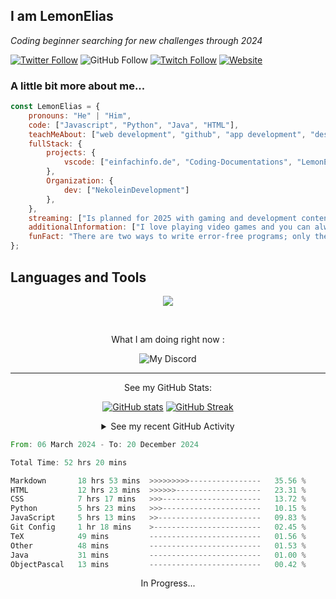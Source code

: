 <h2>I am LemonElias</h2>
<p><em>Coding beginner searching for new challenges through 2024</em></p>

<!--- Following and Redirect Badges -->
[![Twitter Follow](https://img.shields.io/twitter/follow/xLemonElias?label=Follow)](https://twitter.com/intent/follow?screen_name=xLemonElias)
![GitHub Follow](https://img.shields.io/github/followers/lemonelias?style=social&label=Follow&link=https%3A%2F%2Fgithub.com%2FLemonElias)
[![Twitch Follow](https://img.shields.io/twitch/status/xlemonelias?style=social&label=Follow&link=https%3A%2F%2Fwww.twitch.tv%2Fxlemonelias)](https://www.twitch.tv/xlemonelias)
[![Website](https://img.shields.io/badge/Website-46a2f1.svg?&style=flat-square&logo=Google-Chrome&logoColor=white&link=https://lemonelias.de/)](https://lemonelias.de/)

### A little bit more about me...

<!--- Markdown written biography in javascript -->
```javascript
const LemonElias = {
    pronouns: "He" | "Him",
    code: ["Javascript", "Python", "Java", "HTML"],
    teachMeAbout: ["web development", "github", "app development", "designing"],
    fullStack: {
        projects: {
            vscode: ["einfachinfo.de", "Coding-Documentations", "LemonElias-Website"],
        },
        Organization: {
            dev: ["NekoleinDevelopment"]
        },
    },
    streaming: ["Is planned for 2025 with gaming and development content"],
    additionalInformation: ["I love playing video games and you can always hit me up to play"],
    funFact: "There are two ways to write error-free programs; only the third one works"
};
```

<!--- Languages and Tools section with icons -->
<h2>Languages and Tools</h2>
<p align="center">
  <a href="https://skillicons.dev">
    <img src="https://skillicons.dev/icons?i=py,js,nodejs,discordjs,html,css,git,vscode" />
  </a>
</p>

<!--- Spotify and Discord section with sync in Spotify and Discord api -->
&nbsp;<div align="center">
<p>What I am doing right now :</p>

![My Discord](https://discord-readme-badge.vercel.app/api?id=482089415284621322)

<!--- Github Stats Section with tracked github streak and github activity trough vercel -->
---
<p>See my GitHub Stats:</p></div>

<div align="center">
    
[![GitHub stats](https://github-readme-stats.vercel.app/api?username=LemonElias&theme=transparent&show_icons=true&rank_icon=github)](https://github.com/anuraghazra/github-readme-stats) [![GitHub Streak](https://github-readme-streak-stats-tau-black.vercel.app?user=LemonElias&theme=transparent&border_radius=5&exclude_days=Sat&hide_longest_streak=true)](https://git.io/streak-stats)
</div>


<div align="center">
<details><summary>See my recent GitHub Activity</summary>
<!--START_SECTION:activity-->
1. ❗ Opened issue [#1](https://github.com/einfachinfo/einfachinfo.de/issues/1) in [einfachinfo/einfachinfo.de](https://github.com/einfachinfo/einfachinfo.de)
<!--END_SECTION:activity-->

</details>
</div>

<!--START_SECTION:waka-->

```rust
From: 06 March 2024 - To: 20 December 2024

Total Time: 52 hrs 20 mins

Markdown       18 hrs 53 mins  >>>>>>>>>----------------   35.56 %
HTML           12 hrs 23 mins  >>>>>>-------------------   23.31 %
CSS            7 hrs 17 mins   >>>----------------------   13.72 %
Python         5 hrs 23 mins   >>>----------------------   10.15 %
JavaScript     5 hrs 13 mins   >>-----------------------   09.83 %
Git Config     1 hr 18 mins    >------------------------   02.45 %
TeX            49 mins         -------------------------   01.56 %
Other          48 mins         -------------------------   01.53 %
Java           31 mins         -------------------------   01.00 %
ObjectPascal   13 mins         -------------------------   00.42 %
```

<!--END_SECTION:waka-->

<div align=center><p>In Progress...</p></div>
